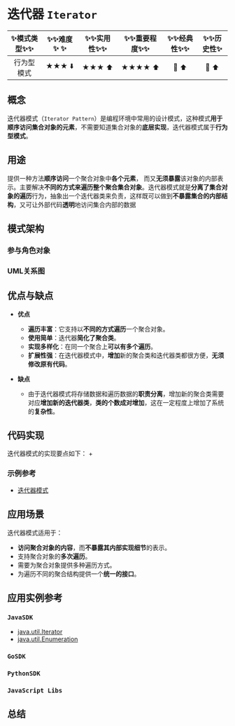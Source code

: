 # 迭代器 `Iterator`

| :sparkles:模式类型:sparkles::sparkles:|:sparkles::sparkles:难度:sparkles:  :sparkles: | :sparkles::sparkles:实用性:sparkles::sparkles: | :sparkles::sparkles:重要程度:sparkles::sparkles: |  :sparkles::sparkles:经典性:sparkles::sparkles: | :sparkles::sparkles:历史性:sparkles: |
| :----------------------------------------: | :-----------------------------------------------: | :-------------------------------------------------: | :----------------------------------------------------: | :--------------------------------------------------: | :--------------------------------------: |
|                 行为型模式                           |                ★★★ :arrow_down:                 |                  ★★★ :arrow_up:                   |                    ★★★★ :arrow_up:                    |              :green_heart:  :arrow_up:               |        :green_heart:  :arrow_up:         |

## 概念
迭代器模式（`Iterator Pattern`）是编程环境中常用的设计模式，这种模式**用于顺序访问集合对象的元素**，不需要知道集合对象的**底层实现**，迭代器模式属于**行为型模式**。

## 用途
提供一种方法**顺序访问**一个聚合对象中**各个元素**， 而又**无须暴露**该对象的内部表示。主要解决**不同的方式来遍历整个聚合集合对象**。迭代器模式就是**分离了集合对象的遍历**行为，抽象出一个迭代器类来负责，这样既可以做到**不暴露集合的内部结构**，又可让外部代码**透明**地访问集合内部的数据

## 模式架构



### 参与角色对象



### UML关系图



## 优点与缺点
+ **优点**
	- **遍历丰富**：它支持以**不同的方式遍历**一个聚合对象。 
	- **使用简单**：迭代器**简化了聚合类**。
	- **实现多样化**：在同一个聚合上**可以有多个遍历**。
	- **扩展性强**：在迭代器模式中，**增加**新的聚合类和迭代器类都很方便，**无须修改原有代码**。
	
+ **缺点**
	- 由于迭代器模式将存储数据和遍历数据的**职责分离**，增加新的聚合类需要对应**增加新的迭代器类**，**类的个数成对增加**，这在一定程度上增加了系统的**复杂性**。

## 代码实现
迭代器模式的实现要点如下：
+

### 示例参考
+ [迭代器模式](./java/io/github/hooj0/iterator/)

## 应用场景
迭代器模式适用于：
+ **访问聚合对象的内容**，而**不暴露其内部实现细节**的表示。
+ 支持聚合对象的**多次遍历**。
+ 需要为聚合对象提供多种遍历方式。
+ 为遍历不同的聚合结构提供一个**统一的接口**。

## 应用实例参考

### `JavaSDK` 
- [java.util.Iterator](http://docs.oracle.com/javase/8/docs/api/java/util/Iterator.html)
- [java.util.Enumeration](http://docs.oracle.com/javase/8/docs/api/java/util/Enumeration.html)

### `GoSDK`

### `PythonSDK`

### `JavaScript Libs`


## 总结


